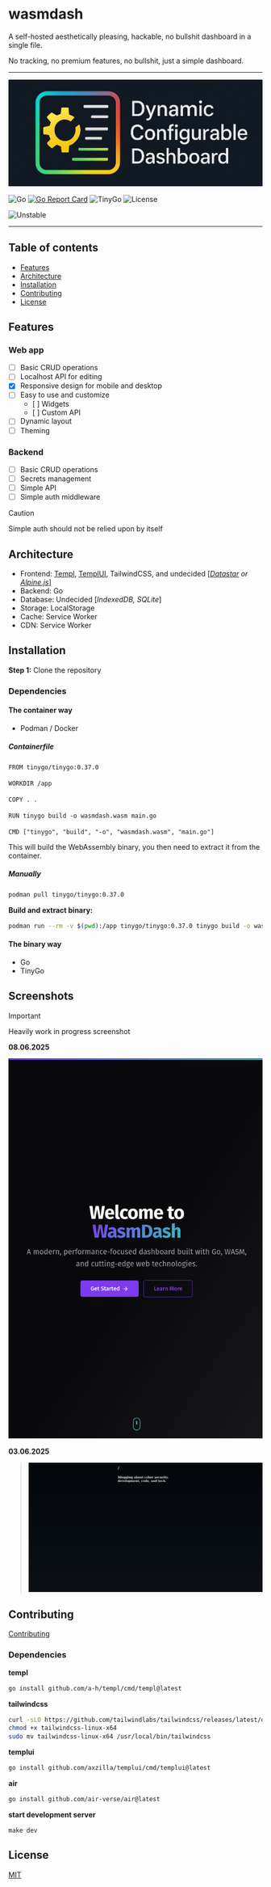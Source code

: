 # wasmdash
<!-- DatDash? -->
<!-- webassembly Digital App Services Home? -->

A self-hosted aesthetically pleasing, hackable, no bullshit dashboard in a single file.

No tracking, no premium features, no bullshit, just a simple dashboard.

---

![dashboard banner](./assets/dashboard_banner.png)

![Go](https://img.shields.io/badge/Go-1.24-blue) [![Go Report Card](https://goreportcard.com/badge/github.com/pynezz/wasmdash)](https://goreportcard.com/report/github.com/pynezz/wasmdash) ![TinyGo](https://img.shields.io/badge/TinyGo-0.37.0-blue) ![License](https://img.shields.io/badge/License-MIT-blue)

![Unstable](https://img.shields.io/badge/Unstable-Use%20at%20your%20own%20risk-red)

---

## Table of contents

- [Features](#features)
- [Architecture](#architecture)
- [Installation](#installation)
- [Contributing](#contributing)
- [License](#license)

## Features

### Web app

- [ ] Basic CRUD operations
- [ ] Localhost API for editing
- [x] Responsive design for mobile and desktop
- [ ] Easy to use and customize
  - [ ] Widgets
  - [ ] Custom API
- [ ] Dynamic layout
- [ ] Theming

### Backend

- [ ] Basic CRUD operations
- [ ] Secrets management
- [ ] Simple API
- [ ] Simple auth middleware

> [!CAUTION]
> Simple auth should not be relied upon by itself

## Architecture

- Frontend: [Templ](https://templ.guide), [TemplUI](https://templui.io), TailwindCSS, and undecided [*[Datastar](https://data-star.dev) or [Alpine.js](https://alpinejs.dev)*]
- Backend: Go
- Database: Undecided [*IndexedDB, SQLite*]
- Storage: LocalStorage
- Cache: Service Worker
- CDN: Service Worker

## Installation

**Step 1:** Clone the repository

### Dependencies

#### The container way

- Podman / Docker

##### Containerfile

```Containerfile
FROM tinygo/tinygo:0.37.0

WORKDIR /app

COPY . .

RUN tinygo build -o wasmdash.wasm main.go

CMD ["tinygo", "build", "-o", "wasmdash.wasm", "main.go"]
```

This will build the WebAssembly binary, you then need to extract it from the container.

##### Manually

```bash
podman pull tinygo/tinygo:0.37.0
```

**Build and extract binary:**
```bash
podman run --rm -v $(pwd):/app tinygo/tinygo:0.37.0 tinygo build -o wasmdash.wasm main.go
```

#### The binary way

- Go
- TinyGo

## Screenshots

> [!IMPORTANT]
> Heavily work in progress screenshot

**08.06.2025**

![screenshot 08.06.2025](assets/08062025.png)

**03.06.2025**

> ![screenshot 03.06.2025](assets/03062025.png)

## Contributing

[Contributing](CONTRIBUTING.md)

### Dependencies

**templ**

```sh
go install github.com/a-h/templ/cmd/templ@latest
```

**tailwindcss**

```sh
curl -sLO https://github.com/tailwindlabs/tailwindcss/releases/latest/download/tailwindcss-linux-x64
chmod +x tailwindcss-linux-x64
sudo mv tailwindcss-linux-x64 /usr/local/bin/tailwindcss
```

**templui**

```sh
go install github.com/axzilla/templui/cmd/templui@latest
```

**air**

```sh
go install github.com/air-verse/air@latest
```

**start development server**

```
make dev
```

## License

[MIT](LICENSE)
